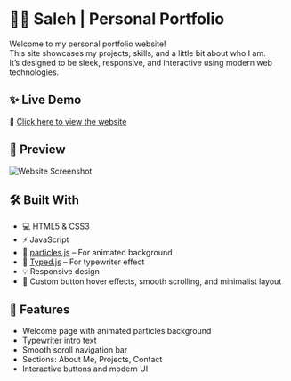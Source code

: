 # 🧑‍💻 Saleh | Personal Portfolio

Welcome to my personal portfolio website!  
This site showcases my projects, skills, and a little bit about who I am.  
It’s designed to be sleek, responsive, and interactive using modern web technologies.

## ✨ Live Demo

🔗 [Click here to view the website](https://yourusername.github.io/your-repo-name)

## 📸 Preview

![Website Screenshot](./screenshot.png)

## 🛠️ Built With

- 💻 HTML5 & CSS3  
- ⚡ JavaScript  
- 🎇 [particles.js](https://vincentgarreau.com/particles.js/) – For animated background  
- 📝 [Typed.js](https://github.com/mattboldt/typed.js/) – For typewriter effect  
- 💡 Responsive design  
- 🎨 Custom button hover effects, smooth scrolling, and minimalist layout

## 🧭 Features

- Welcome page with animated particles background  
- Typewriter intro text  
- Smooth scroll navigation bar  
- Sections: About Me, Projects, Contact  
- Interactive buttons and modern UI
